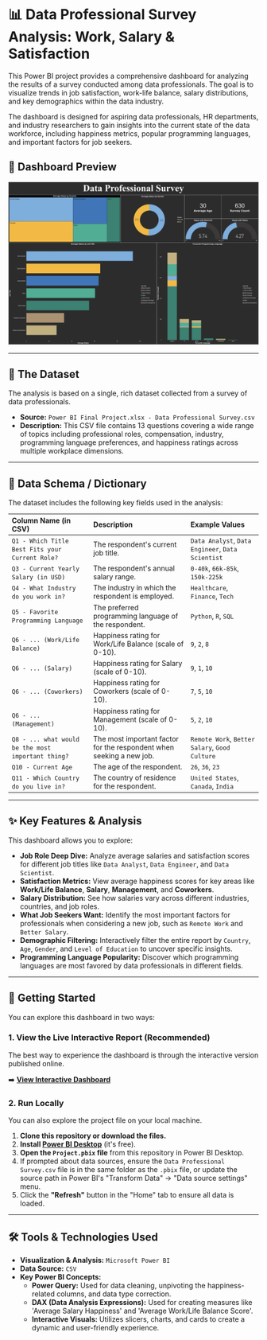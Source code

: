 # 📊 Data Professional Survey Analysis: Work, Salary & Satisfaction

This Power BI project provides a comprehensive dashboard for analyzing the results of a survey conducted among data professionals. The goal is to visualize trends in job satisfaction, work-life balance, salary distributions, and key demographics within the data industry.

The dashboard is designed for aspiring data professionals, HR departments, and industry researchers to gain insights into the current state of the data workforce, including happiness metrics, popular programming languages, and important factors for job seekers.

## 📸 Dashboard Preview

![Dashboard Screenshot](Docs/Resources/Dashboard)

---

## 💾 The Dataset

The analysis is based on a single, rich dataset collected from a survey of data professionals.

* **Source:** `Power BI Final Project.xlsx - Data Professional Survey.csv` 
* **Description:** This CSV file contains 13 questions covering a wide range of topics including professional roles, compensation, industry, programming language preferences, and happiness ratings across multiple workplace dimensions. 

---

## 📖 Data Schema / Dictionary

The dataset includes the following key fields used in the analysis:

| Column Name (in CSV) | Description | Example Values |
| :--- | :--- | :--- |
| `Q1 - Which Title Best Fits your Current Role?` | The respondent's current job title.  | `Data Analyst`, `Data Engineer`, `Data Scientist`  |
| `Q3 - Current Yearly Salary (in USD)` | The respondent's annual salary range.  | `0-40k`, `66k-85k`, `150k-225k`  |
| `Q4 - What Industry do you work in?` | The industry in which the respondent is employed.  | `Healthcare`, `Finance`, `Tech`  |
| `Q5 - Favorite Programming Language` | The preferred programming language of the respondent.  | `Python`, `R`, `SQL`  |
| `Q6 - ... (Work/Life Balance)` | Happiness rating for Work/Life Balance (scale of 0-10). | `9`, `2`, `8`  |
| `Q6 - ... (Salary)` | Happiness rating for Salary (scale of 0-10). | `9`, `1`, `10`  |
| `Q6 - ... (Coworkers)` | Happiness rating for Coworkers (scale of 0-10).  | `7`, `5`, `10`  |
| `Q6 - ... (Management)` | Happiness rating for Management (scale of 0-10).  | `5`, `2`, `10`  |
| `Q8 - ... what would be the most important thing?` | The most important factor for the respondent when seeking a new job.  | `Remote Work`, `Better Salary`, `Good Culture`  |
| `Q10 - Current Age` | The age of the respondent.  | `26`, `36`, `23`  |
| `Q11 - Which Country do you live in?` | The country of residence for the respondent.  | `United States`, `Canada`, `India`  |

---

## ✨ Key Features & Analysis

This dashboard allows you to explore:

* **Job Role Deep Dive:** Analyze average salaries and satisfaction scores for different job titles like `Data Analyst`, `Data Engineer`, and `Data Scientist`. 
* **Satisfaction Metrics:** View average happiness scores for key areas like **Work/Life Balance**, **Salary**, **Management**, and **Coworkers**. 
* **Salary Distribution:** See how salaries vary across different industries, countries, and job roles. 
* **What Job Seekers Want:** Identify the most important factors for professionals when considering a new job, such as `Remote Work` and `Better Salary`. 
* **Demographic Filtering:** Interactively filter the entire report by `Country`, `Age`, `Gender`, and `Level of Education` to uncover specific insights. 
* **Programming Language Popularity:** Discover which programming languages are most favored by data professionals in different fields. 

---

## 🚀 Getting Started

You can explore this dashboard in two ways:

### 1. View the Live Interactive Report (Recommended)

The best way to experience the dashboard is through the interactive version published online.

➡️ **[View Interactive Dashboard](https://app.powerbi.com/view?r=eyJrIjoiMzVkNGM1ZDUtNDg2ZC00OGJiLThmMDYtNWZmZjMzYjQ4ODcyIiwidCI6ImQxZWY5MmUzLWNlNDMtNDY3Yi1iNjhmLTI3OGU2ZGQzMzE0ZCJ9&embedImagePlaceholder=true)**

### 2. Run Locally

You can also explore the project file on your local machine.

1.  **Clone this repository or download the files.**
2.  **Install [Power BI Desktop](https://powerbi.microsoft.com/desktop/)** (it's free).
3.  **Open the `Project.pbix` file** from this repository in Power BI Desktop.
4.  If prompted about data sources, ensure the `Data Professional Survey.csv` file is in the same folder as the `.pbix` file, or update the source path in Power BI's "Transform Data" -> "Data source settings" menu.
5.  Click the **"Refresh"** button in the "Home" tab to ensure all data is loaded.

---

## 🛠️ Tools & Technologies Used

* **Visualization & Analysis:** `Microsoft Power BI`
* **Data Source:** `CSV` 
* **Key Power BI Concepts:**
    * **Power Query:** Used for data cleaning, unpivoting the happiness-related columns, and data type correction.
    * **DAX (Data Analysis Expressions):** Used for creating measures like 'Average Salary Happiness' and 'Average Work/Life Balance Score'.
    * **Interactive Visuals:** Utilizes slicers, charts, and cards to create a dynamic and user-friendly experience.
